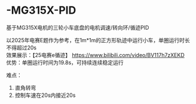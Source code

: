 # -MG315X-PID
基于MG315X电机的三轮小车底盘的电机调速/转向环/循迹PID  
  
以2025年电赛E题作为参考，在1m*1m的正方形轨迹中运行小车，单圈运行时长不得超过20s  
效果展示：【25电赛e循迹】 https://www.bilibili.com/video/BV117h7zXEKD  
优势：单圈运行时间为19.8s，可持续连续稳定运行
  
难点：
1. 直角转弯
2. 控制车速在20s内接近20s 

